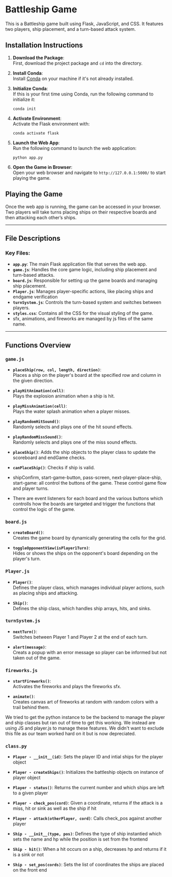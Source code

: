 
# Battleship Game

This is a Battleship game built using Flask, JavaScript, and CSS. It features two players, ship placement, and a turn-based attack system.

## Installation Instructions

1. **Download the Package**:  
   First, download the project package and `cd` into the directory.

2. **Install Conda**:  
   Install [Conda](https://docs.conda.io/en/latest/miniconda.html) on your machine if it's not already installed.

3. **Initialize Conda**:  
   If this is your first time using Conda, run the following command to initialize it:  
   ```
   conda init
   ```

4. **Activate Environment**:  
   Activate the Flask environment with:  
   ```
   conda activate flask
   ```

5. **Launch the Web App**:  
   Run the following command to launch the web application:  
   ```
   python app.py
   ```

6. **Open the Game in Browser**:  
   Open your web browser and navigate to `http://127.0.0.1:5000/` to start playing the game.

## Playing the Game
Once the web app is running, the game can be accessed in your browser. Two players will take turns placing ships on their respective boards and then attacking each other’s ships.

---

## File Descriptions

### Key Files:
- **`app.py`**: The main Flask application file that serves the web app.
- **`game.js`**: Handles the core game logic, including ship placement and turn-based attacks.
- **`board.js`**: Responsible for setting up the game boards and managing ship placement.
- **`Player.js`**: Manages player-specific actions, like placing ships and endgame verification
- **`turnSystem.js`**: Controls the turn-based system and switches between players.
- **`styles.css`**: Contains all the CSS for the visual styling of the game.
- sfx, animations, and fireworks are managed by js files of the same name.
---

## Functions Overview

### `game.js`
- **`placeShip(row, col, length, direction)`**:  
  Places a ship on the player's board at the specified row and column in the given direction.
  
- **`playHitAnimation(cell)`**:  
  Plays the explosion animation when a ship is hit.

- **`playMissAnimation(cell)`**:  
  Plays the water splash animation when a player misses.

- **`playRandomHitSound()`**:  
  Randomly selects and plays one of the hit sound effects.

- **`playRandomMissSound()`**:  
  Randomly selects and plays one of the miss sound effects.

- **`placeShip()`**: 
  Adds the ship objects to the player class to update the scoreboard and endGame checks.

- **`canPlaceShip()`**: 
  Checks if ship is valid.

- shipConfirm, start-game-button, pass-screen, next-player-place-ship, start-game: all control the buttons of the game. These control game flow and player turns.

- There are event listeners for each board and the various buttons which controlls how the boards are targeted and trigger the functions that control the logic of the game.

### `board.js`
- **`createBoard()`**:  
  Creates the game board by dynamically generating the cells for the grid.

- **`toggleOpponentView(isPlayer1Turn)`**:  
  Hides or shows the ships on the opponent's board depending on the player's turn.

### `Player.js`
- **`Player()`**:  
  Defines the player class, which manages individual player actions, such as placing ships and attacking.

- **`Ship()`**:  
  Defines the ship class, which handles ship arrays, hits, and sinks.

### `turnSystem.js`
- **`nextTurn()`**:  
  Switches between Player 1 and Player 2 at the end of each turn.

- **`alert(message)`**:  
  Creats a popup with an error message so player can be informed but not taken out of the game.


### `fireworks.js`
- **`startFireworks()`**:  
  Activates the fireworks and plays the fireworks sfx.

- **`animate()`**:  
  Creates canvas art of fireworks at random with random colors with a trail behind them.


We tried to get the python instance to be the backend to manage the player and ship classes but ran out of time to get this working. We instead are using JS and player.js to manage these features. We didn't want to exclude this file as our team worked hard on it but is now depreciated.

### `class.py`
- **`Player - __init__(id)`**:
  Sets the player ID and intial ships for the player object

- **`Player - createShips()`**:
  Initializes the battleship objects on instance of player object

- **`Player - status()`**:
  Returns the current number and which ships are left to a given player

- **`Player - check_pos(cord)`**:
  Given a coordinate, returns if the attack is a miss, hit or sink as well as the ship if hit

- **`Player - attack(otherPlayer, cord)`**:
  Calls check_pos against another player

- **`Ship - __init__(type, pos)`**:
  Defines the type of ship instantied which sets the name and hp while the position is set from the frontend

- **`Ship - hit()`**:
  When a hit occurs on a ship, decreases hp and returns if it is a sink or not

- **`Ship - set_pos(cords)`**:
  Sets the list of coordinates the ships are placed on the front end